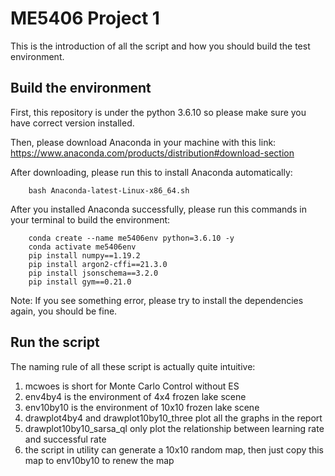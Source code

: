 # ME5406 Project 1

This is the introduction of all the script and how you should build the test environment.

## Build the environment
First, this repository is under the python 3.6.10 so please make sure you have correct version installed.

Then, please download Anaconda in your machine with this link: https://www.anaconda.com/products/distribution#download-section

After downloading, please run this to install Anaconda automatically:
        
        bash Anaconda-latest-Linux-x86_64.sh

After you installed Anaconda successfully, please run this commands in your terminal to build the environment: 

        conda create --name me5406env python=3.6.10 -y
        conda activate me5406env
        pip install numpy==1.19.2
        pip install argon2-cffi==21.3.0
        pip install jsonschema==3.2.0
        pip install gym==0.21.0

Note: If you see something error, please try to install the dependencies again, you should be fine.

## Run the script
The naming rule of all these script is actually quite intuitive:
1. mcwoes is short for Monte Carlo Control without ES
2. env4by4 is the environment of 4x4 frozen lake scene
3. env10by10 is the environment of 10x10 frozen lake scene
4. drawplot4by4 and drawplot10by10_three plot all the graphs in the report
5. drawplot10by10_sarsa_ql only plot the relationship between learning rate and successful rate
6. the script in utility can generate a 10x10 random map, then just copy this map to env10by10 to renew the map
